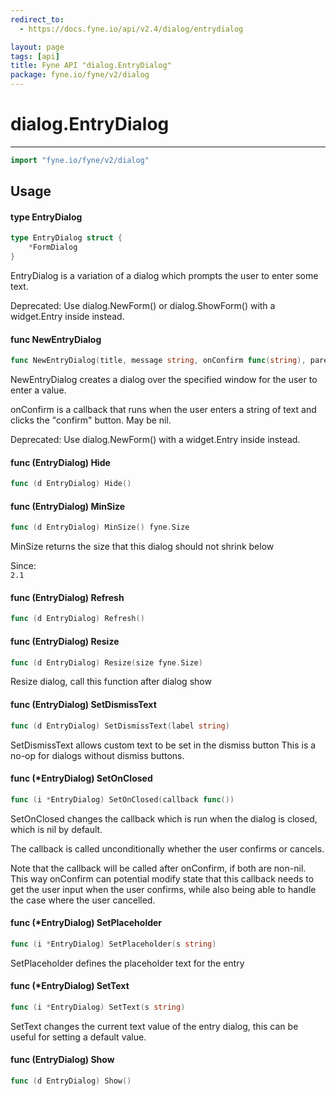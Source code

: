 ```yaml
---
redirect_to:
  - https://docs.fyne.io/api/v2.4/dialog/entrydialog

layout: page
tags: [api]
title: Fyne API "dialog.EntryDialog"
package: fyne.io/fyne/v2/dialog
---
```

# dialog.EntryDialog
---

```go
import "fyne.io/fyne/v2/dialog"
```

## Usage

#### type EntryDialog

```go
type EntryDialog struct {
	*FormDialog
}
```

EntryDialog is a variation of a dialog which prompts the user to enter some text.


<div class="deprecated">
Deprecated: Use dialog.NewForm() or dialog.ShowForm() with a widget.Entry inside instead.</div>

#### func  NewEntryDialog

```go
func NewEntryDialog(title, message string, onConfirm func(string), parent fyne.Window) *EntryDialog
```
NewEntryDialog creates a dialog over the specified window for the user to enter a value.

onConfirm is a callback that runs when the user enters a string of text and clicks the "confirm" button. May be nil.


<div class="deprecated">
Deprecated: Use dialog.NewForm() with a widget.Entry inside instead.</div>

#### func (EntryDialog) Hide

```go
func (d EntryDialog) Hide()
```

#### func (EntryDialog) MinSize

```go
func (d EntryDialog) MinSize() fyne.Size
```
MinSize returns the size that this dialog should not shrink below


<div class="since">Since: <code>
2.1</code></div>

#### func (EntryDialog) Refresh

```go
func (d EntryDialog) Refresh()
```

#### func (EntryDialog) Resize

```go
func (d EntryDialog) Resize(size fyne.Size)
```
Resize dialog, call this function after dialog show

#### func (EntryDialog) SetDismissText

```go
func (d EntryDialog) SetDismissText(label string)
```
SetDismissText allows custom text to be set in the dismiss button This is a no-op for dialogs without dismiss buttons.

#### func (*EntryDialog) SetOnClosed

```go
func (i *EntryDialog) SetOnClosed(callback func())
```
SetOnClosed changes the callback which is run when the dialog is closed, which is nil by default.

The callback is called unconditionally whether the user confirms or cancels.

Note that the callback will be called after onConfirm, if both are non-nil. This way onConfirm can potential modify state that this callback needs to get the user input when the user confirms, while also being able to handle the case where the user cancelled.

#### func (*EntryDialog) SetPlaceholder

```go
func (i *EntryDialog) SetPlaceholder(s string)
```
SetPlaceholder defines the placeholder text for the entry

#### func (*EntryDialog) SetText

```go
func (i *EntryDialog) SetText(s string)
```
SetText changes the current text value of the entry dialog, this can be useful for setting a default value.

#### func (EntryDialog) Show

```go
func (d EntryDialog) Show()
```
